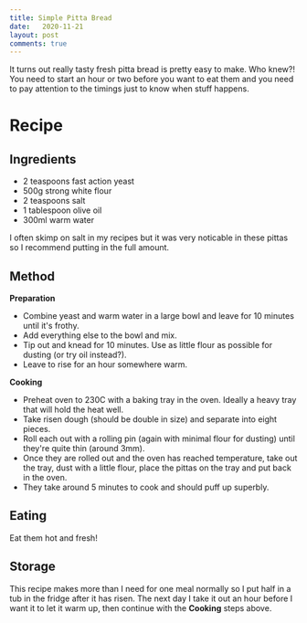 ```yaml
---
title: Simple Pitta Bread
date:   2020-11-21
layout: post
comments: true
---
```


It turns out really tasty fresh pitta bread is pretty easy to make.  Who knew?!
You need to start an hour or two before you want to eat them and you need to pay attention to the timings just to 
know when stuff happens.

Recipe
===

Ingredients
---

- 2 teaspoons fast action yeast
- 500g strong white flour
- 2 teaspoons salt
- 1 tablespoon olive oil
- 300ml warm water

I often skimp on salt in my recipes but it was very noticable in these pittas so I recommend putting in the full amount.

Method
---

**Preparation**
- Combine yeast and warm water in a large bowl and leave for 10 minutes until it's frothy.
- Add everything else to the bowl and mix.
- Tip out and knead for 10 minutes.  Use as little flour as possible for dusting (or try oil instead?).
- Leave to rise for an hour somewhere warm.

**Cooking**
- Preheat oven to 230C with a baking tray in the oven.  Ideally a heavy tray that will hold the heat well.
- Take risen dough (should be double in size) and separate into eight pieces.
- Roll each out with a rolling pin (again with minimal flour for dusting) until they're quite thin (around 3mm).
- Once they are rolled out and the oven has reached temperature, take out the tray, dust with a little flour, place the pittas on the tray and put back in the oven.
- They take around 5 minutes to cook and should puff up superbly.

Eating
---

Eat them hot and fresh!

Storage
---

This recipe makes more than I need for one meal normally so I put half in a tub in the fridge after it has risen.  The next day I take it out an hour before I want it to let it warm up, then continue with the **Cooking** steps above.